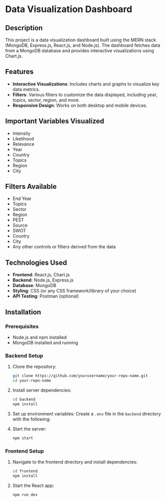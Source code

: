 # Data Visualization Dashboard

## Description
This project is a data visualization dashboard built using the MERN stack (MongoDB, Express.js, React.js, and Node.js). The dashboard fetches data from a MongoDB database and provides interactive visualizations using Chart.js.

## Features
- **Interactive Visualizations**: Includes charts and graphs to visualize key data metrics.
- **Filters**: Various filters to customize the data displayed, including year, topics, sector, region, and more.
- **Responsive Design**: Works on both desktop and mobile devices.

## Important Variables Visualized
- Intensity
- Likelihood
- Relevance
- Year
- Country
- Topics
- Region
- City

## Filters Available
- End Year
- Topics
- Sector
- Region
- PEST
- Source
- SWOT
- Country
- City
- Any other controls or filters derived from the data

## Technologies Used
- **Frontend**: React.js, Chart.js
- **Backend**: Node.js, Express.js
- **Database**: MongoDB
- **Styling**: CSS (or any CSS framework/library of your choice)
- **API Testing**: Postman (optional)

## Installation

### Prerequisites
- Node.js and npm installed
- MongoDB installed and running

### Backend Setup
1. Clone the repository:
    ```bash
    git clone https://github.com/yourusername/your-repo-name.git
    cd your-repo-name
    ```

2. Install server dependencies:
    ```bash
    cd backend
    npm install
    ```

3. Set up environment variables:
    Create a `.env` file in the `backend` directory with the following:
    

4. Start the server:
    ```bash
    npm start
    ```

### Frontend Setup
1. Navigate to the frontend directory and install dependencies:
    ```bash
    cd frontend
    npm install
    ```

2. Start the React app:
    ```bash
    npm run dev
    ```